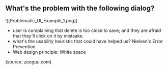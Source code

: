 
## What's the problem with the following dialog?
![[Problematic_UI_Example_1.png]] 
- user is complaining that delete is too close to save; and they are afraid that they'll click on it by mistsake. 
- what's the usability heuristic that could have helped us? Nielsen's Error Prevention.
- Web design principle: White space

(source: zeeguu.com)







